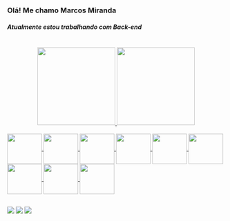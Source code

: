 ### Olá! Me chamo Marcos Miranda
##### Atualmente estou trabalhando com Back-end
#
<div align="center">
  <a href="https://github.com/markinlv">
  <img height="180em" src="https://github-readme-stats.vercel.app/api?username=markinlv&show_icons=true&theme=dark&include_all_commits=true&count_private=true"/>
  <img height="180em" src="https://github-readme-stats.vercel.app/api/top-langs/?username=markinlv&layout=compact&langs_count=7&theme=dark"/>
</div>

<div style="display: inline_block"><br>
  <img align="center" height="70" width="80" src="https://cdn.jsdelivr.net/gh/devicons/devicon/icons/java/java-original.svg" />
  <img align="center" height="70" width="80" src="https://cdn.jsdelivr.net/gh/devicons/devicon/icons/python/python-original.svg" />
  <img align="center" height="70" width="80" src="https://cdn.jsdelivr.net/gh/devicons/devicon/icons/c/c-plain.svg" />
  <img align="center" height="70" width="80" src="https://cdn.jsdelivr.net/gh/devicons/devicon/icons/csharp/csharp-original.svg" /> 
  <img align="center" height="70" width="80" src="https://cdn.jsdelivr.net/gh/devicons/devicon/icons/spring/spring-original.svg" />
  <img align="center" height="70" width="80" src="https://cdn.jsdelivr.net/gh/devicons/devicon/icons/tomcat/tomcat-original.svg" />
  <img align="center" height="70" width="80" src="https://cdn.jsdelivr.net/gh/devicons/devicon/icons/git/git-original.svg" />       
  <img align="center" height="70" width="80" src="https://cdn.jsdelivr.net/gh/devicons/devicon/icons/mysql/mysql-original.svg" /> 
  <img align="center" height="70" width="80" src="https://cdn.jsdelivr.net/gh/devicons/devicon/icons/trello/trello-plain.svg" />          
</div>
  
##
<div> 
  <a href="https://instagram.com/markinlv" target="_blank"><img src="https://img.shields.io/badge/-Instagram-%23E4405F?style=for-the-badge&logo=instagram&logoColor=white" target="_blank"></a>
  <a href = "mailto:marcos.miranda-contato@hotmail.com"><img src=https://img.shields.io/badge/Microsoft_Outlook-0078D4?style=for-the-badge&logo=microsoft-outlook&logoColor=white></a>
  <a href="https://www.linkedin.com/in/marcos-miranda-/" target="_blank"><img src="https://img.shields.io/badge/-LinkedIn-%230077B5?style=for-the-badge&logo=linkedin&logoColor=white" target="_blank"></a> 
